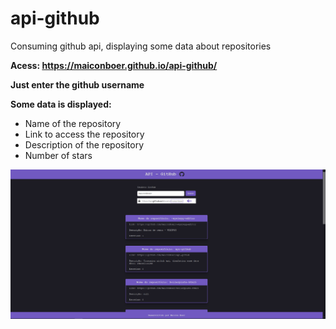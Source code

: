 # api-github
Consuming github api, displaying some data about repositories

**Acess: https://maiconboer.github.io/api-github/**

**Just enter the github username**

**Some data is displayed:**
- Name of the repository
- Link to access the repository
- Description of the repository
- Number of stars


![](https://github.com/maiconboer/api-github/blob/master/assets/img/desktop.png)
